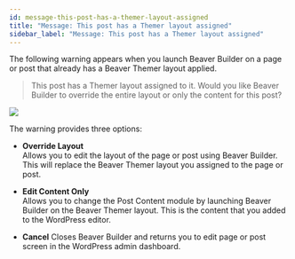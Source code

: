 ```yaml
---
id: message-this-post-has-a-themer-layout-assigned
title: "Message: This post has a Themer layout assigned"
sidebar_label: "Message: This post has a Themer layout assigned"
---
```


The following warning appears when you launch Beaver Builder on a page or post that already has a Beaver Themer layout applied. 

> This post has a Themer layout assigned to it. Would you like Beaver Builder to override the entire layout or only the content for this post?

![](/img/beaver-themer/troubleshooting--layout-assigned--1.jpg)

The warning provides three options:

* **Override Layout**  
  Allows you to edit the layout of the page or post using Beaver Builder. This will replace the Beaver Themer layout you assigned to the page or post.

* **Edit Content Only**  
  Allows you to change the Post Content module by launching Beaver Builder on the Beaver Themer layout. This is the content that you added to the WordPress editor.   

* **Cancel**
  Closes Beaver Builder and returns you to edit page or post screen in the WordPress admin dashboard.

